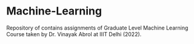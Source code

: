 # Machine-Learning

Repository of contains assignments of Graduate Level Machine Learning Course taken by Dr. Vinayak Abrol at IIIT Delhi (2022).  
